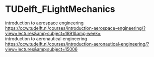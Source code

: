 # TUDelft_FLightMechanics
introduction to aerospace engineering  https://ocw.tudelft.nl/courses/introduction-aerospace-engineering/?view=lectures&amp;subject=1891&amp;week=  
introduction to aeronautical engineering   https://ocw.tudelft.nl/courses/introduction-aeronautical-engineering/?view=lectures&amp;subject=15006
